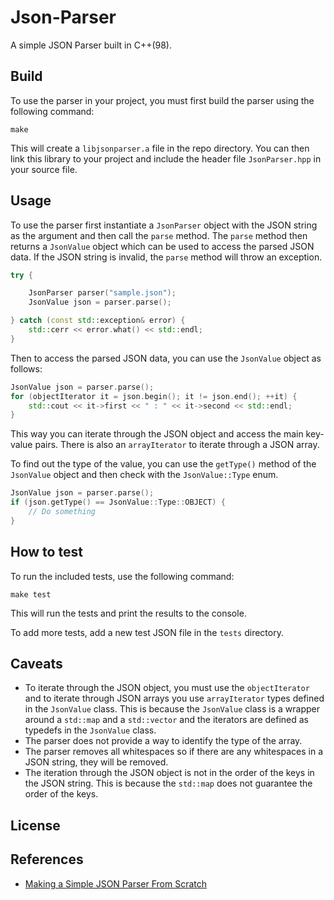 # Json-Parser
A simple JSON Parser built in C++(98).

## Build
To use the parser in your project, you must first build the parser using the following command:

`make`

This will create a `libjsonparser.a` file in the repo directory. You can then link this library to your project and include the header file `JsonParser.hpp` in your source file.


## Usage
To use the parser first instantiate a `JsonParser` object with the JSON string as the argument and then call the `parse` method. The `parse` method then returns a `JsonValue` object which can be used to access the parsed JSON data.
If the JSON string is invalid, the `parse` method will throw an exception.

```cpp
try {

    JsonParser parser("sample.json");
    JsonValue json = parser.parse();

} catch (const std::exception& error) {
    std::cerr << error.what() << std::endl;
}
```

Then to access the parsed JSON data, you can use the `JsonValue` object as follows:
```cpp
JsonValue json = parser.parse();
for (objectIterator it = json.begin(); it != json.end(); ++it) {
    std::cout << it->first << " : " << it->second << std::endl;
}
```
This way you can iterate through the JSON object and access the main key-value pairs. There is also an `arrayIterator` to iterate through a JSON array.

To find out the type of the value, you can use the `getType()` method of the `JsonValue` object and then check with the `JsonValue::Type` enum.

```cpp
JsonValue json = parser.parse();
if (json.getType() == JsonValue::Type::OBJECT) {
    // Do something
}
```
## How to test
To run the included tests, use the following command:

`make test`

This will run the tests and print the results to the console.

To add more tests, add a new test JSON file in the `tests` directory.

## Caveats
- To iterate through the JSON object, you must use the `objectIterator` and to iterate through JSON arrays you use `arrayIterator` types defined in the `JsonValue` class. This is because the `JsonValue` class is a wrapper around a `std::map` and a `std::vector` and the iterators are defined as typedefs in the `JsonValue` class.
- The parser does not provide a way to identify the type of the array.
- The parser removes all whitespaces so if there are any whitespaces in a JSON string, they will be removed.
- The iteration through the JSON object is not in the order of the keys in the JSON string. This is because the `std::map` does not guarantee the order of the keys.

## License

## References
- [Making a Simple JSON Parser From Scratch](https://dev.to/uponthesky/c-making-a-simple-json-parser-from-scratch-250g)
